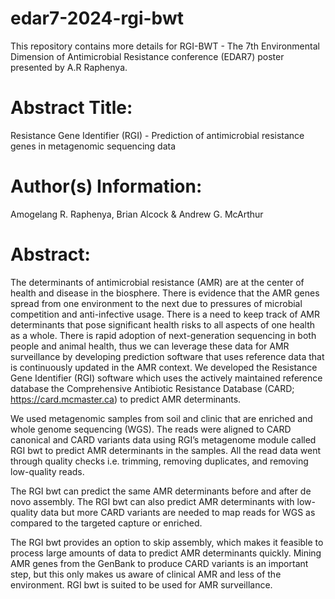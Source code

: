 # edar7-2024-rgi-bwt

This repository contains more details for RGI-BWT - The 7th Environmental Dimension of Antimicrobial Resistance conference (EDAR7) poster presented by A.R Raphenya.


# Abstract Title:

Resistance Gene Identifier (RGI) - Prediction of antimicrobial resistance genes in metagenomic sequencing data

# Author(s) Information:

Amogelang R. Raphenya, Brian Alcock & Andrew G. McArthur

# Abstract:

The determinants of antimicrobial resistance (AMR) are at the center of health and disease in the biosphere. There is evidence that the AMR genes spread from one environment to the next due to pressures of microbial competition and anti-infective usage. There is a need to keep track of AMR determinants that pose significant health risks to all aspects of one health as a whole. There is rapid adoption of next-generation sequencing in both people and animal health, thus we can leverage these data for AMR surveillance by developing prediction software that uses reference data that is continuously updated in the AMR context. We developed the Resistance Gene Identifier (RGI) software which uses the actively maintained reference database the Comprehensive Antibiotic Resistance Database (CARD; https://card.mcmaster.ca) to predict AMR determinants.

We used metagenomic samples from soil and clinic that are enriched and whole genome sequencing (WGS). The reads were aligned to CARD canonical and CARD variants data using RGI’s metagenome module called RGI bwt to predict AMR determinants in the samples. All the read data went through quality checks i.e. trimming, removing duplicates, and removing low-quality reads.

The RGI bwt can predict the same AMR determinants before and after de novo assembly. The RGI bwt can also predict AMR determinants with low-quality data but more CARD variants are needed to map reads for WGS as compared to the targeted capture or enriched.

The RGI bwt provides an option to skip assembly, which makes it feasible to process large amounts of data to predict AMR determinants quickly. Mining AMR genes from the GenBank to produce CARD variants is an important step, but this only makes us aware of clinical AMR and less of the environment. RGI bwt is suited to be used for AMR surveillance.